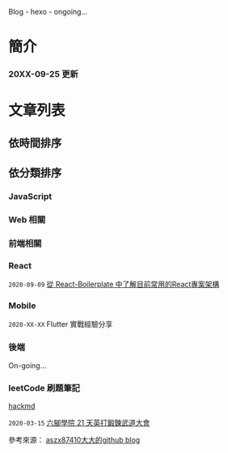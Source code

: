 Blog - hexo - ongoing...

# 簡介

### 20XX-09-25 更新

# 文章列表

## 依時間排序


## 依分類排序

### JavaScript

### Web 相關

### 前端相關

### React
`2020-09-09`  [從 React-Boilerplate 中了解目前常用的React專案架構](https://github.com/digleg/blog/issues/1)  

### Mobile
`2020-XX-XX`  Flutter 實戰經驗分享

### 後端
On-going...

### leetCode 刷題筆記
[hackmd](https://hackmd.io/CpM-UdH2TkWSaxD-fJMl3A)

`2020-03-15` [六腳學院 21 天英打鍛鍊武道大會](https://github.com/digleg/blog/issues/2)


參考來源：
[aszx87410大大的github blog](https://github.com/aszx87410/blog)
